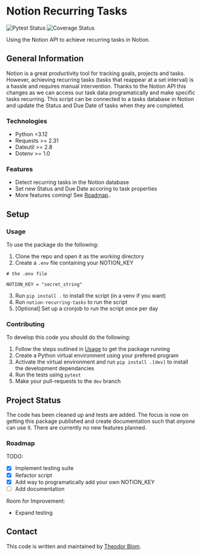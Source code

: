 # Notion Recurring Tasks

![Pytest Status](https://github.com/Theeoi/notion-recurring-tasks/actions/workflows/test.yml/badge.svg?label=Tests)
![Coverage Status](https://coveralls.io/repos/github/Theeoi/notion-recurring-tasks/badge.svg?branch=dev)

Using the Notion API to achieve recurring tasks in Notion.

## General Information

Notion is a great productivity tool for tracking goals, projects and tasks. However, achieving recurring tasks (tasks that reappear at a set interval) is a hassle and requires manual intervention.
Thanks to the Notion API this changes as we can access our task data programatically and make specific tasks recurring. This script can be connected to a tasks database in Notion and update the Status and Due Date of tasks when they are completed.

### Technologies

- Python =3.12
- Requests >= 2.31
- Dateutil >= 2.8
- Dotenv >= 1.0

### Features

- Detect recurring tasks in the Notion database
- Set new Status and Due Date accoring to task properties
- More features coming! See [Roadmap](#roadmap)..

## Setup

### Usage

To use the package do the following:

1. Clone the repo and open it as the working directory
2. Create a `.env` file containing your NOTION_KEY
```
# the .env file

NOTION_KEY = "secret_string"
```
3. Run `pip install .` to install the script (in a venv if you want)
4. Run `notion-recurring-tasks` to run the script
5. [Optional] Set up a cronjob to run the script once per day

### Contributing

To develop this code you should do the following:

1. Follow the steps outlined in [Usage](#usage) to get the package running
2. Create a Python virtual environment using your prefered program
3. Activate the virtual environment and run `pip install .[dev]` to install the development dependancies
4. Run the tests using `pytest`
5. Make your pull-requests to the `dev` branch

## Project Status

The code has been cleaned up and tests are added. The focus is now on getting this package published and create documentation such that *anyone* can use it.
There are currently no new features planned.

### Roadmap

TODO:

- [x] Implement testing suite
- [x] Refactor script
- [x] Add way to programatically add your own NOTION_KEY
- [ ] Add documentation

Room for Improvement:

- Expand testing

## Contact

This code is written and maintained by [Theodor Blom](mailto:me@theodorblom.com).